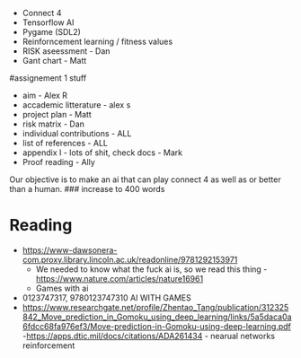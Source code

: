 - Connect 4
- Tensorflow AI
- Pygame (SDL2)
- Reinforncement learning / fitness values 
- RISK aseessment - Dan
- Gant chart - Matt


#assignement 1 stuff
- aim - Alex R
- accademic litterature - alex s
- project plan - Matt
- risk matrix - Dan
- individual contributions - ALL
- list of references - ALL
- appendix I - lots of shit, check docs - Mark
- Proof reading - Ally

Our objective is to make an ai that can play connect 4 as well as or better than a human. ### increase to 400 words



# Reading
 - https://www-dawsonera-com.proxy.library.lincoln.ac.uk/readonline/9781292153971
   - We needed to know what the fuck ai is, so we read this thing
 -https://www.nature.com/articles/nature16961
   - Games with ai
 - 0123747317, 9780123747310 AI WITH GAMES
 - https://www.researchgate.net/profile/Zhentao_Tang/publication/312325842_Move_prediction_in_Gomoku_using_deep_learning/links/5a5daca0a6fdcc68fa976ef3/Move-prediction-in-Gomoku-using-deep-learning.pdf 
 -https://apps.dtic.mil/docs/citations/ADA261434 - nearual networks reinforcement
 
